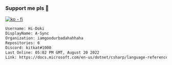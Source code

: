### Support me pls 🙏

[![ko - fi](https://ko-fi.com/img/githubbutton_sm.svg)](https://ko-fi.com/O5O4D6DP7)

  ```txt
  Username: Hi-Doki
  DisplayName: A-Sync
  Organization: iamgoodurbadahahhaha
  Repositories: 6
  Discord: kitkat#1000
  Last Online: 05:02 PM GMT, August 20 2022
  Link: https://docs.microsoft.com/en-us/dotnet/csharp/language-reference/keywords/async
  ```       